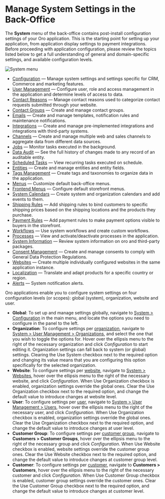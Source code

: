<!-- meta: description = Extensive manuals on the OroCommerce and OroCRM back-office system configuration -->

# Manage System Settings in the Back-Office

The **System** menu of the back-office contains post-install configuration settings of your Oro application. This is the starting point for setting up your application, from application display settings to payment integrations. Before proceeding with application configuration, please review the topics listed below to get a full understanding of general and domain-specific settings, and available configuration levels.

![System menu](user/img/system/configuration/system_menu.png)
* [Configuration](configuration/index.md#mc-system-configuration) — Manage system settings and settings specific for CRM, Commerce and marketing features.
* [User Management](user-management/index.md#user-guide-user-management) — Configure user, role and access management in the application and determine levels of access to data.
* [Contact Reasons](contact-reasons/index.md#admin-guide-contact-reasons) — Manage contact reasons used to categorize contact requests submitted through your website.
* [Contact Groups](contact-groups/index.md#contact-groups) — Create and manage contact groups.
* [Emails](emails/index.md#admin-guide-email-configuration) — Create and manage templates, notification rules and maintenance notifications.
* [Integrations](integrations/index.md#user-guide-integrations) — Create and manage pre-implemented integrations and integrations with third-party systems.
* [Channels](channels/index.md#user-guide-channels) — Create and manage multiple web and sales channels to aggregate data from different data sources.
* [Jobs](jobs/index.md#book-job-execution) — Monitor tasks executed in the background.
* [Data Audit](data-audit/index.md#user-guide-data-audit) — See the full history of changes made to any record of an auditable entity.
* [Scheduled Tasks](scheduled-tasks/index.md#book-time-based-command-execution) — View recurring tasks executed on schedule.
* [Entities](entities/index.md#doc-entities) — Create and manage entities and entity fields.
* [Tags Management](tags-management/index.md#admin-guide-tag-management) — Create tags and taxonomies to organize data in the application.
* [Menus](menus/index.md#doc-config-menus) — Customize default back-office menus.
* [Frontend Menus](frontend-menus/index.md#backend-frontend-menus) — Configure default storefront menus.
* [System Calendars](system-calendars/index.md#user-guide-calendars) — Create system and organization calendars and add events to them.
* [Shipping Rules](shipping-rules/index.md#sys-shipping-rules) — Add shipping rules to bind customers to specific shipping prices based on the shipping locations and the products they purchase.
* [Payment Rules](payment-rules/index.md#sys-payment-rules) —  Add payment rules to make payment options visible to buyers in the storefront.
* [Workflows](workflows/index.md#mc-system-wf) — Use system workflows and create custom workflows.
* [Processes](processes/index.md#user-guide-processes) — View and activate/deactivate processes in the application.
* [System Information](system-information/index.md#system-information) — Review system information on oro and third-party packages.
* [Consent Management](consent-management/index.md#system-consent-management) — Create and manage consents to comply with General Data Protection Regulations.
* [Websites](websites/index.md#system-websites) — Create multiple individually configured websites in the same application instance.
* [Localization](localization/index.md#sys-config-sysconfig-general-setup-localization) — Translate and adapt products for a specific country or region.
* [Alerts](../../../backend/integrations/notification-alerts.md#dev-integrations-notification-alerts) — System notification alerts.

<a id="configuration-guide-config-levels"></a>

<a id="doc-system-configuration"></a>

Oro applications enable you to configure system settings on four configuration levels (or scopes): global (system), organization, website and user.

* **Global**: To set up and manage settings globally, navigate to [System > Configuration](configuration/index.md#mc-system-configuration) in the main menu, and locate the options you need to configure in the panel to the left.
* **Organization**: To configure settings per [organization](../../glossary.md#term-Organization), navigate to [System > User Management > Organizations](user-management/organizations/org-configuration/index.md#doc-organization-configuration), and select the one that you wish to toggle the options for. Hover over the ellipsis menu to the right of the necessary organization and click *Configuration* to start editing it. Organization settings can fall back to system (or global) settings. Clearing the Use System checkbox next to the required option and changing its value means that you are configuring this option specifically for the selected organization.
* **Website**: To configure settings per [website](../../glossary.md#term-Website), navigate to [System > Websites](websites/web-configuration/index.md#doc-website-configuration), hover over the ellipsis menu to the right of the necessary website, and click *Configuration*. When Use Organization checkbox is enabled, organization settings override the global ones. Clear the Use Organization checkbox next to the required option, and change the default value to introduce changes at website level.
* **User**: To configure settings per [user](../../glossary.md#term-User), navigate to [System > User Management > Users](user-management/users/configuration/index.md#doc-my-user-configuration), hover over the ellipsis menu to the right of the necessary user, and click *Configuration*. When Use Organization checkbox is enabled, organization settings override the global ones. Clear the Use Organization checkbox next to the required option, and change the default value to introduce changes at user level.
* **Customer Group**: To configure settings per [customer group](../../glossary.md#term-Customer-Group), navigate to **Customers > Customer Groups**, hover over the ellipsis menu to the right of the necessary group and click *Configuration*. When Use Website checkbox is enabled, website settings override the customer group ones. Clear the Use Website checkbox next to the required option, and change the default value to introduce changes at customer group level.
* **Customer**: To configure settings per [customer](../../glossary.md#term-Customer), navigate to **Customers > Customers**, hover over the ellipsis menu to the right of the necessary customer and click *Configuration*. When Use Customer Group checkbox is enabled, customer group settings override the customer ones. Clear the Use Customer Group checkbox next to the required option, and change the default value to introduce changes at customer level.
